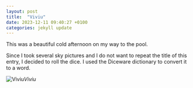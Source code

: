```yaml
---
layout: post
title:  "Viviu"
date: 2023-12-11 09:40:27 +0100
categories: jekyll update
---
```


This was a beautiful cold afternoon on my way to the pool.  

Since I took several sky pictures and I do not want to repeat the title of this entry, I decided to roll the dice. I used the Diceware dictionary to convert it to a word.


![Viviu](https://lh3.googleusercontent.com/pw/ABLVV87jVGDLK06ZFnIkMLvJCMYfZLdFnf5MlmZ8sAbrLlZy23G-99KxNFVSLx1gI418EJfbPdmhNyrln5eTUqaNFIWZIHTrpWCWNc6mA4Apu8EAoDTg5YY=w2400)*Viviu*&nbsp;



[jekyll-docs]: https://jekyllrb.com/docs/home
[jekyll-gh]:   https://github.com/jekyll/jekyll
[jekyll-talk]: https://talk.jekyllrb.com/
